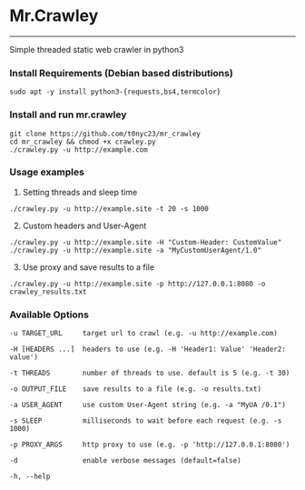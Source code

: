 # Mr.Crawley
---
Simple threaded static web crawler in python3

### Install Requirements (Debian based distributions)
```
sudo apt -y install python3-{requests,bs4,termcolor}
```

### Install and run mr.crawley

```
git clone https://github.com/t0nyc23/mr_crawley
cd mr_crawley && chmod +x crawley.py
./crawley.py -u http://example.com
```

### Usage examples

1. Setting threads and sleep time
```
./crawley.py -u http://example.site -t 20 -s 1000
```

2. Custom headers and User-Agent
```
./crawley.py -u http://example.site -H "Custom-Header: CustomValue"
./crawley.py -u http://example.site -a "MyCustomUserAgent/1.0"
```

3. Use proxy and save results to a file
```
./crawley.py -u http://example.site -p http://127.0.0.1:8080 -o crawley_results.txt
```

### Available Options

```
-u TARGET_URL     target url to crawl (e.g. -u http://example.com)

-H [HEADERS ...]  headers to use (e.g. -H 'Header1: Value' 'Header2: value')

-t THREADS        number of threads to use. default is 5 (e.g. -t 30)

-o OUTPUT_FILE    save results to a file (e.g. -o results.txt)

-a USER_AGENT     use custom User-Agent string (e.g. -a "MyUA /0.1")

-s SLEEP          milliseconds to wait before each request (e.g. -s 1000)

-p PROXY_ARGS     http proxy to use (e.g. -p 'http://127.0.0.1:8080')

-d                enable verbose messages (default=false)

-h, --help
```